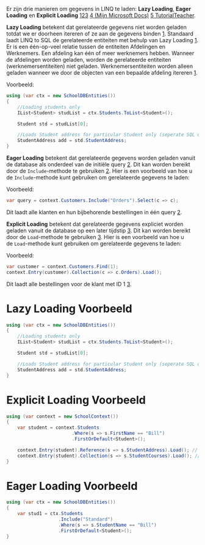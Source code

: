 Er zijn drie manieren om gegevens in LINQ te laden: **Lazy Loading**, **Eager Loading** en **Explicit Loading** [1](https://www.c-sharpcorner.com/article/lazy-loading-and-eager-loading-in-linq-to-sql/)[2](https://learn.microsoft.com/en-us/ef/core/querying/related-data/)[3](https://stackoverflow.com/questions/13011808/does-linq-load-all-items-from-sql-server-into-memory-or-chunks-only) [4 (Mijn Microsoft Docs)](https://learn.microsoft.com/en-us/ef/ef6/querying/related-data) [5 TutorialTeacher](https://www.entityframeworktutorial.net/entityframework6/lazyloading-in-entity-framework.aspx).

**Lazy Loading** betekent dat gerelateerde gegevens niet worden geladen totdat we er doorheen itereren of ze aan de gegevens binden [1](https://www.c-sharpcorner.com/article/lazy-loading-and-eager-loading-in-linq-to-sql/). Standaard laadt LINQ to SQL de gerelateerde entiteiten met behulp van Lazy Loading [1](https://www.c-sharpcorner.com/article/lazy-loading-and-eager-loading-in-linq-to-sql/). Er is een één-op-veel relatie tussen de entiteiten Afdelingen en Werknemers. Een afdeling kan één of meer werknemers hebben. Wanneer de afdelingen worden geladen, worden de gerelateerde entiteiten (werknemersentiteiten) niet geladen. Werknemersentiteiten worden alleen geladen wanneer we door de objecten van een bepaalde afdeling itereren [1](https://www.c-sharpcorner.com/article/lazy-loading-and-eager-loading-in-linq-to-sql/).

Voorbeeld:
```cs
using (var ctx = new SchoolDBEntities())
{
    //Loading students only
    IList<Student> studList = ctx.Students.ToList<Student>();

    Student std = studList[0];

    //Loads Student address for particular Student only (seperate SQL query)
    StudentAddress add = std.StudentAddress;
}
```

**Eager Loading** betekent dat gerelateerde gegevens worden geladen vanuit de database als onderdeel van de initiële query [2](https://learn.microsoft.com/en-us/ef/core/querying/related-data/). Dit kan worden bereikt door de `Include`-methode te gebruiken [2](https://learn.microsoft.com/en-us/ef/core/querying/related-data/). Hier is een voorbeeld van hoe u de `Include`-methode kunt gebruiken om gerelateerde gegevens te laden:

Voorbeeld:
```csharp
var query = context.Customers.Include("Orders").Select(c => c);
```

Dit laadt alle klanten en hun bijbehorende bestellingen in één query [2](https://learn.microsoft.com/en-us/ef/core/querying/related-data/).

**Explicit Loading** betekent dat gerelateerde gegevens expliciet worden geladen vanuit de database op een later tijdstip [3](https://stackoverflow.com/questions/13011808/does-linq-load-all-items-from-sql-server-into-memory-or-chunks-only). Dit kan worden bereikt door de `Load`-methode te gebruiken [3](https://stackoverflow.com/questions/13011808/does-linq-load-all-items-from-sql-server-into-memory-or-chunks-only). Hier is een voorbeeld van hoe u de `Load`-methode kunt gebruiken om gerelateerde gegevens te laden:

Voorbeeld:
```csharp
var customer = context.Customers.Find(1);
context.Entry(customer).Collection(c => c.Orders).Load();
```

Dit laadt alle bestellingen voor de klant met ID 1 [3](https://stackoverflow.com/questions/13011808/does-linq-load-all-items-from-sql-server-into-memory-or-chunks-only).

# Lazy Loading Voorbeeld

```cs
using (var ctx = new SchoolDBEntities())
{
    //Loading students only
    IList<Student> studList = ctx.Students.ToList<Student>();

    Student std = studList[0];

    //Loads Student address for particular Student only (seperate SQL query)
    StudentAddress add = std.StudentAddress;
}
```
# Explicit Loading Voorbeeld

```cs
using (var context = new SchoolContext())
{
    var student = context.Students
                        .Where(s => s.FirstName == "Bill")
                        .FirstOrDefault<Student>();

    context.Entry(student).Reference(s => s.StudentAddress).Load(); // loads StudentAddress
    context.Entry(student).Collection(s => s.StudentCourses).Load(); // loads Courses collection 
}
```
# Eager Loading Voorbeeld

```cs
using (var ctx = new SchoolDBEntities())
{
    var stud1 = ctx.Students
                   .Include("Standard")
                   .Where(s => s.StudentName == "Bill")
                   .FirstOrDefault<Student>();
}
```